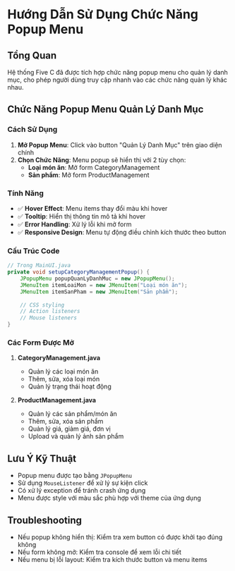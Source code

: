 # Hướng Dẫn Sử Dụng Chức Năng Popup Menu

## Tổng Quan
Hệ thống Five C đã được tích hợp chức năng popup menu cho quản lý danh mục, cho phép người dùng truy cập nhanh vào các chức năng quản lý khác nhau.

## Chức Năng Popup Menu Quản Lý Danh Mục

### Cách Sử Dụng
1. **Mở Popup Menu**: Click vào button "Quản Lý Danh Mục" trên giao diện chính
2. **Chọn Chức Năng**: Menu popup sẽ hiển thị với 2 tùy chọn:
   - **Loại món ăn**: Mở form CategoryManagement
   - **Sản phẩm**: Mở form ProductManagement

### Tính Năng
- ✅ **Hover Effect**: Menu items thay đổi màu khi hover
- ✅ **Tooltip**: Hiển thị thông tin mô tả khi hover
- ✅ **Error Handling**: Xử lý lỗi khi mở form
- ✅ **Responsive Design**: Menu tự động điều chỉnh kích thước theo button

### Cấu Trúc Code
```java
// Trong MainUI.java
private void setupCategoryManagementPopup() {
    JPopupMenu popupQuanLyDanhMuc = new JPopupMenu();
    JMenuItem itemLoaiMon = new JMenuItem("Loại món ăn");
    JMenuItem itemSanPham = new JMenuItem("Sản phẩm");
    
    // CSS styling
    // Action listeners
    // Mouse listeners
}
```

### Các Form Được Mở
1. **CategoryManagement.java**
   - Quản lý các loại món ăn
   - Thêm, sửa, xóa loại món
   - Quản lý trạng thái hoạt động

2. **ProductManagement.java**
   - Quản lý các sản phẩm/món ăn
   - Thêm, sửa, xóa sản phẩm
   - Quản lý giá, giảm giá, đơn vị
   - Upload và quản lý ảnh sản phẩm

## Lưu Ý Kỹ Thuật
- Popup menu được tạo bằng `JPopupMenu`
- Sử dụng `MouseListener` để xử lý sự kiện click
- Có xử lý exception để tránh crash ứng dụng
- Menu được style với màu sắc phù hợp với theme của ứng dụng

## Troubleshooting
- Nếu popup không hiển thị: Kiểm tra xem button có được khởi tạo đúng không
- Nếu form không mở: Kiểm tra console để xem lỗi chi tiết
- Nếu menu bị lỗi layout: Kiểm tra kích thước button và menu items 